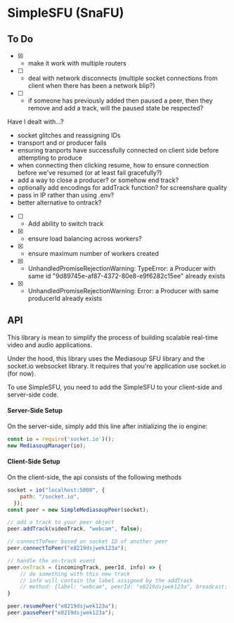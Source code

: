 # SimpleSFU (SnaFU)

## To Do

- [X] - make it work with multiple routers
- [ ] - deal with network disconnects (multiple socket connections from client when there has been a network blip?)
- [ ] - if someone has previously added then paused a peer, then they remove and add a track, will the paused state be respected?

Have I dealt with...?
* socket glitches and reassigning IDs
* transport and or producer fails
* ensuring tranports have successfully connected on client side before attempting to produce
* when connecting then clicking resume, how to ensure connection before we've resumed (or at least fail gracefully?)
* add a way to close a producer?  or somehow end track?
* optionally add encodings for addTrack function? for screenshare quality
* pass in IP rather than using .env?
* better alternative to ontrack?

- [ ] - Add ability to switch track
- [x] - ensure load balancing across workers? 
- [x] - ensure maximum number of workers created
- [x] - UnhandledPromiseRejectionWarning: TypeError: a Producer with same id "9d89745e-af87-4372-80e8-e9f6282c15ee" already exists
- [x] - UnhandledPromiseRejectionWarning: Error: a Producer with same producerId already exists

## API

This library is mean to simplify the process of building scalable real-time video and audio applications. 

Under the hood, this library uses the Mediasoup SFU library and the socket.io websocket library.  It requires that you're application use socket.io (for now).

To use SimpleSFU, you need to add the SimpleSFU to your client-side and server-side code.  

#### Server-Side Setup
On the server-side, simply add this line after initializing the io engine:
```js
const io = require('socket.io')();
new MediasoupManager(io);
```



#### Client-Side Setup
On the client-side, the api consists of the following methods

```js
socket = io("localhost:5000", {
    path: "/socket.io",
  });
const peer = new SimpleMediasoupPeer(socket);

// add a track to your peer object
peer.addTrack(videoTrack, "webcam", false);

// connectToPeer based on socket ID of another peer
peer.connectToPeer("e8219dsjwek123a");

// handle the on-track event
peer.onTrack = (incomingTrack, peerId, info) => {
    // do something with this new track
    // info will contain the label assigned by the addTrack 
    // method: {label: "webcam", peerId: "e8219dsjwek123a", broadcast: false}
}

peer.resumePeer("e8219dsjwek123a");
peer.pausePeer("e8219dsjwek123a");

```
